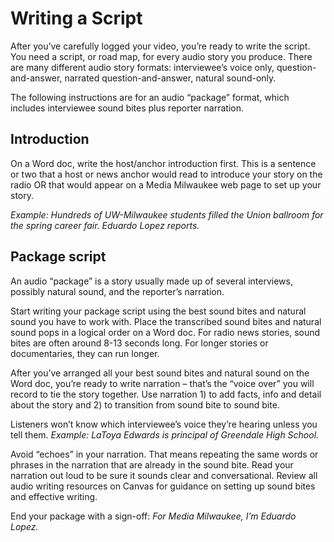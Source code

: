 # Writing a Script

After you’ve carefully logged your video, you’re ready to write the script. You need a script, or road map, for every audio story you produce. There are many different audio story formats: interviewee’s voice only, question-and-answer, narrated question-and-answer, natural sound-only.

The following instructions are for an audio “package” format, which includes interviewee sound bites plus reporter narration.

## Introduction

On a Word doc, write the host/anchor introduction first. This is a sentence or two that a host or news anchor would read to introduce your story on the radio OR that would appear on a Media Milwaukee web page to set up your story.

_Example: Hundreds of UW-Milwaukee students filled the Union ballroom for the spring career fair. Eduardo Lopez reports._

## Package script

An audio “package” is a story usually made up of several interviews, possibly natural sound, and the reporter’s narration.

Start writing your package script using the best sound bites and natural sound you have to work with. Place the transcribed sound bites and natural sound pops in a logical order on a Word doc. For radio news stories, sound bites are often around 8-13 seconds long. For longer stories or documentaries, they can run longer.

After you’ve arranged all your best sound bites and natural sound on the Word doc, you’re ready to write narration – that’s the “voice over” you will record to tie the story together. Use narration 1\) to add facts, info and detail about the story and 2\) to transition from sound bite to sound bite.

Listeners won’t know which interviewee’s voice they’re hearing unless you tell them. _Example: LaToya Edwards is principal of Greendale High School._

Avoid “echoes” in your narration. That means repeating the same words or phrases in the narration that are already in the sound bite. Read your narration out loud to be sure it sounds clear and conversational. Review all audio writing resources on Canvas for guidance on setting up sound bites and effective writing.

End your package with a sign-off: _For Media Milwaukee, I’m Eduardo Lopez._


